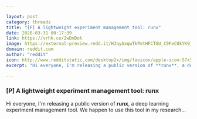 ```yaml
---

layout: post
category: threads
title: "[P] A lightweight experiment management tool: runx"
date: 2020-03-31 00:17:39
link: https://vrhk.co/2wDmDot
image: https://external-preview.redd.it/HJayAxqwTkPmtHFCTGU_C9FeCOkYK9jO74VQGumZdFw.jpg?width=400&height=209.42408377&auto=webp&crop=400:209.42408377,smart&s=dfe47ae9102d19202492461e84ef45db0c2d4aa2
domain: reddit.com
author: "reddit"
icon: http://www.redditstatic.com/desktop2x/img/favicon/apple-icon-57x57.png
excerpt: "Hi everyone, I'm releasing a public version of **runx**, a deep learning experiment management tool. We happen to use this tool in my research..."

---
```


### [P] A lightweight experiment management tool: runx

Hi everyone, I'm releasing a public version of **runx**, a deep learning experiment management tool. We happen to use this tool in my research...